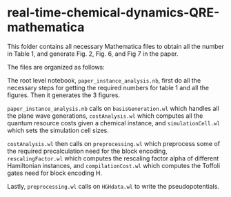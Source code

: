 # real-time-chemical-dynamics-QRE-mathematica


This folder contains all necessary Mathematica files to obtain all the number in Table 1, and generate Fig. 2, Fig. 6, and Fig 7 in the paper.


The files are organized as follows:

The root level notebook, `paper_instance_analysis.nb`, first do all the necessary steps for getting the required numbers for table 1 and all the figures. Then it generates the 3 figures.

`paper_instance_analysis.nb` calls on `basisGeneration.wl` which handles all the plane wave generations, `costAnalysis.wl` which computes all the quantum resource costs given a chemical instance, and `simulationCell.wl` which sets the simulation cell sizes.

`costAnalysis.wl` then calls on `preprocessing.wl` which preprocess some of the required precalculation need for the block encoding, `rescalingFactor.wl` which computes the rescaling factor alpha of different Hamiltonian instances, and `compilationCost.wl` which computes the Toffoli gates need for block encoding H.

Lastly, `preprocessing.wl` calls on `HGHdata.wl` to write the pseudopotentials.
